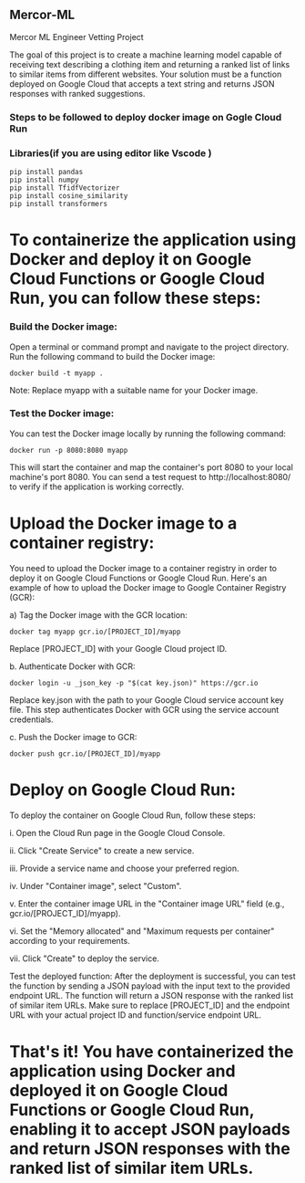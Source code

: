 ## Mercor-ML
Mercor ML Engineer Vetting Project

The goal of this project is to create a machine learning model capable of receiving text describing a clothing item and returning a ranked list of links to similar items from different websites. Your solution must be a function deployed on Google Cloud that accepts a text string and returns JSON responses with ranked suggestions.

### Steps to be followed to deploy docker image on Gogle Cloud Run

### Libraries(if you are using editor like Vscode )

~~~
pip install pandas
pip install numpy
pip install TfidfVectorizer
pip install cosine_similarity
pip install transformers

~~~

# To containerize the application using Docker and deploy it on Google Cloud Functions or Google Cloud Run, you can follow these steps:

### Build the Docker image:
Open a terminal or command prompt and navigate to the project directory. Run the following command to build the Docker image:

~~~
docker build -t myapp .
~~~
Note: Replace myapp with a suitable name for your Docker image.

### Test the Docker image:
You can test the Docker image locally by running the following command:

~~~
docker run -p 8080:8080 myapp
~~~
This will start the container and map the container's port 8080 to your local machine's port 8080. You can send a test request to http://localhost:8080/ to verify if the application is working correctly.

# Upload the Docker image to a container registry:
You need to upload the Docker image to a container registry in order to deploy it on Google Cloud Functions or Google Cloud Run. Here's an example of how to upload the Docker image to Google Container Registry (GCR):

a) Tag the Docker image with the GCR location:

~~~
docker tag myapp gcr.io/[PROJECT_ID]/myapp
~~~

Replace [PROJECT_ID] with your Google Cloud project ID.

b. Authenticate Docker with GCR:

~~~
docker login -u _json_key -p "$(cat key.json)" https://gcr.io
~~~

Replace key.json with the path to your Google Cloud service account key file. This step authenticates Docker with GCR using the service account credentials.

c. Push the Docker image to GCR:

~~~
docker push gcr.io/[PROJECT_ID]/myapp
~~~

# Deploy on Google Cloud Run:
To deploy the container on Google Cloud Run, follow these steps:

i. Open the Cloud Run page in the Google Cloud Console.

ii. Click "Create Service" to create a new service.

iii. Provide a service name and choose your preferred region.

iv. Under "Container image", select "Custom".

v. Enter the container image URL in the "Container image URL" field (e.g., gcr.io/[PROJECT_ID]/myapp).

vi. Set the "Memory allocated" and "Maximum requests per container" according to your requirements.

vii. Click "Create" to deploy the service.

Test the deployed function:
After the deployment is successful, you can test the function by sending a JSON payload with the input text to the provided endpoint URL. The function will return a JSON response with the ranked list of similar item URLs.
Make sure to replace [PROJECT_ID] and the endpoint URL with your actual project ID and function/service endpoint URL.

# That's it! You have containerized the application using Docker and deployed it on Google Cloud Functions or Google Cloud Run, enabling it to accept JSON payloads and return JSON responses with the ranked list of similar item URLs.




